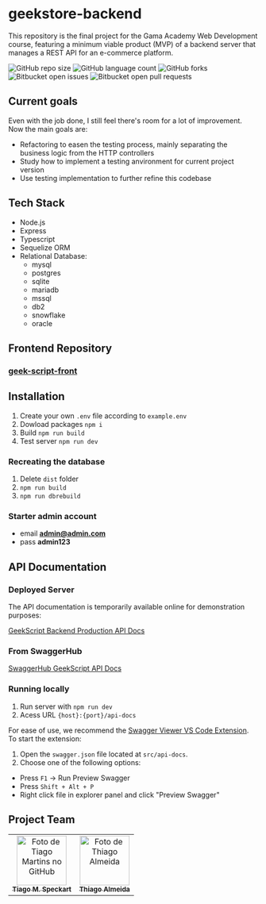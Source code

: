 # geekstore-backend

This repository is the final project for the Gama Academy Web Development course, featuring a minimum viable product (MVP) of a backend server that manages a REST API for an e-commerce platform.

![GitHub repo size](https://img.shields.io/github/repo-size/tiagospeckart/geekstore-backend?style=for-the-badge)
![GitHub language count](https://img.shields.io/github/languages/count/tiagospeckart/geekstore-backend?style=for-the-badge)
![GitHub forks](https://img.shields.io/github/forks/tiagospeckart/geekstore-backend?style=for-the-badge)
![Bitbucket open issues](https://img.shields.io/bitbucket/issues/tiagospeckart/geekstore-backend?style=for-the-badge)
![Bitbucket open pull requests](https://img.shields.io/bitbucket/pr-raw/tiagospeckart/geekstore-backend?style=for-the-badge)

## Current goals

Even with the job done, I still feel there's room for a lot of improvement. Now the main goals are:
- Refactoring to easen the testing process, mainly separating the business logic from the HTTP controllers
- Study how to implement a testing anvironment for current project version
- Use testing implementation to further refine this codebase

## Tech Stack

- Node.js
- Express
- Typescript
- Sequelize ORM
- Relational Database:
  - mysql
  - postgres
  - sqlite
  - mariadb
  - mssql
  - db2
  - snowflake
  - oracle

## Frontend Repository

### [geek-script-front](https://github.com/GabrielGameDev/geek-script-front)

## Installation

1. Create your own `.env` file according to `example.env`
2. Dowload packages `npm i`
3. Build `npm run build`
4. Test server `npm run dev`

### Recreating the database

1. Delete `dist` folder
2. `npm run build`
3. `npm run dbrebuild`

### Starter admin account

- email **admin@admin.com**
- pass **admin123**

## API Documentation

### Deployed Server

The API documentation is temporarily available online for demonstration purposes:

[GeekScript Backend Production API Docs](https://geekscript-backend-production.up.railway.app/api-docs/)

### From SwaggerHub

[SwaggerHub GeekScript API Docs](https://app.swaggerhub.com/apis-docs/tiagospeckart/geek_script/1.2.1)

### Running locally

1. Run server with `npm run dev`
2. Acess URL `{host}:{port}/api-docs` 

For ease of use, we recommend the [Swagger Viewer VS Code Extension](https://marketplace.visualstudio.com/items?itemName=Arjun.swagger-viewer). To start the extension:

1. Open the `swagger.json` file located at `src/api-docs`.
2. Choose one of the following options:
- Press `F1` -> Run Preview Swagger
- Press `Shift + Alt + P`
- Right click file in explorer panel and click "Preview Swagger"

## Project Team

<table>
  <tr>
    <td align="center">
      <a href="https://github.com/tiagospeckart">
        <img src="https://avatars.githubusercontent.com/u/75458110?v=4" width="100px;" alt="Foto de Tiago Martins no GitHub"/><br>
        <sub>
          <b>Tiago M. Speckart</b>
        </sub>
      </a>
    </td>
    <td align="center">
      <a href="https://github.com/tcalmeida">
        <img src="https://avatars.githubusercontent.com/u/113650703?v=4" width="100px;" alt="Foto de Thiago Almeida"/><br>
        <sub>
          <b>Thiago Almeida</b>
        </sub>
      </a>
    </td>
  </tr>
</table>
